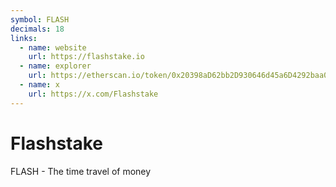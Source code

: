 ```yaml
---
symbol: FLASH
decimals: 18
links:
  - name: website
    url: https://flashstake.io
  - name: explorer
    url: https://etherscan.io/token/0x20398aD62bb2D930646d45a6D4292baa0b860C1f
  - name: x
    url: https://x.com/Flashstake
---
```


# Flashstake

FLASH - The time travel of money
